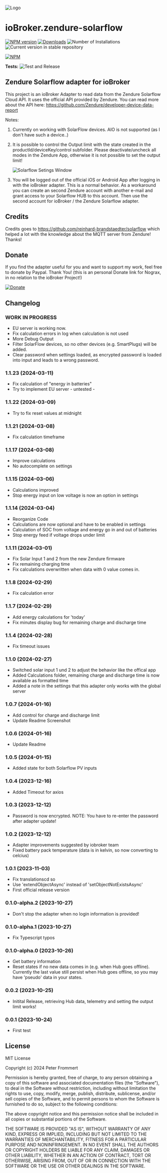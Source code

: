 ![Logo](admin/zendure-solarflow.png)

# ioBroker.zendure-solarflow

[![NPM version](https://img.shields.io/npm/v/iobroker.zendure-solarflow.svg)](https://www.npmjs.com/package/iobroker.zendure-solarflow)
[![Downloads](https://img.shields.io/npm/dm/iobroker.zendure-solarflow.svg)](https://www.npmjs.com/package/iobroker.zendure-solarflow)
![Number of Installations](https://iobroker.live/badges/zendure-solarflow-installed.svg)
![Current version in stable repository](https://iobroker.live/badges/zendure-solarflow-stable.svg)

[![NPM](https://nodei.co/npm/iobroker.zendure-solarflow.png?downloads=true)](https://nodei.co/npm/iobroker.zendure-solarflow/)

**Tests:** ![Test and Release](https://github.com/nograx/ioBroker.zendure-solarflow/workflows/Test%20and%20Release/badge.svg)

## Zendure Solarflow adapter for ioBroker

This project is an ioBroker Adapter to read data from the Zendure Solarflow Cloud API. It uses the official API provided by Zendure.
You can read more about the API here: https://github.com/Zendure/developer-device-data-report

Notes:

1. Currently on working with SolarFlow devices. AIO is not supported (as I don't have such a device..)

2. It is possible to control the Output limit with the state created in the productId/deviceKey/control subfolder. Please deactivate/uncheck all modes in the Zendure App, otherwise it is not possible to set the output limit!

   ![Solarflow Setings Window](https://raw.github.com/nograx/ioBroker.zendure-solarflow/master/Screenshots/ZendureSolarflowSettings.png)

3. You will be logged out of the official iOS or Android App after logging in with the ioBroker adapter. This is a normal behavior. As a workaround you can create an second Zendure account with another e-mail and grant access to your Solarflow HUB to this account. Then use the second account for ioBroker / the Zendure Solarflow adapter.

## Credits

Credits goes to https://github.com/reinhard-brandstaedter/solarflow which helped a lot with the knowledge about the MQTT server from Zendure! Thanks!

## Donate

If you find the adapter useful for you and want to support my work, feel free to donate by Paypal. Thank You!
(this is an personal Donate link for Nograx, in no relation to the ioBroker Project!)<br />

[![Donate](https://img.shields.io/badge/PayPal-00457C?style=for-the-badge&logo=paypal&logoColor=white)](https://www.paypal.com/paypalme/PeterFrommert)

## Changelog
### **WORK IN PROGRESS**

- EU server is working now.
- Fix calculation errors in log when calculation is not used
- More Debug Output
- Filter SolarFlow devices, so no other devices (e.g. SmartPlugs) will be added.
- Clear password when settings loaded, as encrypted password is loaded into input and leads to a wrong password.

### 1.1.23 (2024-03-11)

- Fix calculation of "energy in batteries"
- Try to implement EU server - untested -

### 1.1.22 (2024-03-09)

- Try to fix reset values at midnight

### 1.1.21 (2024-03-08)

- Fix calculation timeframe

### 1.1.17 (2024-03-08)

- Improve calculations
- No autocomplete on settings

### 1.1.15 (2024-03-06)

- Calculations improved
- Stop energy input on low voltage is now an option in settings

### 1.1.14 (2024-03-04)

- Reorganize Code
- Calculations are now optional and have to be enabled in settings
- Calculation of SOC from voltage and energy go in and out of batteries
- Stop energy feed if voltage drops under limit

### 1.1.11 (2024-03-01)

- Fix Solar Input 1 and 2 from the new Zendure firmware
- Fix remaining charging time
- Fix calculations overwritten when data with 0 value comes in.

### 1.1.8 (2024-02-29)

- Fix calculation error

### 1.1.7 (2024-02-29)

- Add energy calculations for 'today'
- Fix minutes display bug for remaining charge and discharge time

### 1.1.4 (2024-02-28)

- Fix timeout issues

### 1.1.0 (2024-02-27)

- Switched solar input 1 und 2 to adjust the behavior like the offical app
- Added Calculations folder, remaining charge and discharge time is now available as formatted time
- Added a note in the settings that this adapter only works with the global server

### 1.0.7 (2024-01-16)

- Add control for charge and discharge limit
- Update Readme Screenshot

### 1.0.6 (2024-01-16)

- Update Readme

### 1.0.5 (2024-01-15)

- Added state for both Solarflow PV inputs

### 1.0.4 (2023-12-16)

- Added Timeout for axios

### 1.0.3 (2023-12-12)

- Password is now encrypted. NOTE: You have to re-enter the password after adapter update!

### 1.0.2 (2023-12-12)

- Adapter improvements suggested by iobroker team
- Fixed battery pack temperature (data is in kelvin, so now converting to celcius)

### 1.0.1 (2023-11-03)

- Fix translationscd so
- Use 'extendObjectAsync' instead of 'setObjectNotExistsAsync'
- First official release version

### 0.1.0-alpha.2 (2023-10-27)

- Don't stop the adapter when no login information is provided!

### 0.1.0-alpha.1 (2023-10-27)

- Fix Typescript typos

### 0.1.0-alpha.0 (2023-10-26)

- Get battery information
- Reset states if no new data comes in (e.g. when Hub goes offline). Currently the last value still persist when Hub goes offline, so you may have 'pseudo' data in your states.

### 0.0.2 (2023-10-25)

- Initital Release, retrieving Hub data, telemetry and setting the output limit works!

### 0.0.1 (2023-10-24)

- First test

## License

MIT License

Copyright (c) 2024 Peter Frommert

Permission is hereby granted, free of charge, to any person obtaining a copy
of this software and associated documentation files (the "Software"), to deal
in the Software without restriction, including without limitation the rights
to use, copy, modify, merge, publish, distribute, sublicense, and/or sell
copies of the Software, and to permit persons to whom the Software is
furnished to do so, subject to the following conditions:

The above copyright notice and this permission notice shall be included in all
copies or substantial portions of the Software.

THE SOFTWARE IS PROVIDED "AS IS", WITHOUT WARRANTY OF ANY KIND, EXPRESS OR
IMPLIED, INCLUDING BUT NOT LIMITED TO THE WARRANTIES OF MERCHANTABILITY,
FITNESS FOR A PARTICULAR PURPOSE AND NONINFRINGEMENT. IN NO EVENT SHALL THE
AUTHORS OR COPYRIGHT HOLDERS BE LIABLE FOR ANY CLAIM, DAMAGES OR OTHER
LIABILITY, WHETHER IN AN ACTION OF CONTRACT, TORT OR OTHERWISE, ARISING FROM,
OUT OF OR IN CONNECTION WITH THE SOFTWARE OR THE USE OR OTHER DEALINGS IN THE
SOFTWARE.
